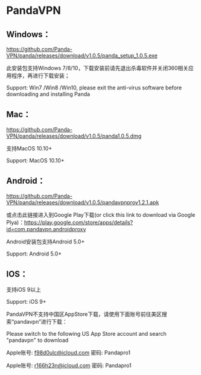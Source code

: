 # PandaVPN 

## Windows：

 https://github.com/Panda-VPN/panda/releases/download/v1.0.5/panda_setup_1.0.5.exe
 
此安装包支持Windows 7/8/10，下载安装前请先退出杀毒软件并关闭360相关应用程序，再进行下载安装；

Support: Win7 /Win8 /Win10, please exit the anti-virus software before downloading and installing Panda

## Mac：

https://github.com/Panda-VPN/panda/releases/download/v1.0.5/panda1.0.5.dmg

支持MacOS 10.10+

Support: MacOS 10.10+

## Android：

https://github.com/Panda-VPN/panda/releases/download/v1.0.5/pandavpnprov1.2.1.apk

或点击此链接进入到Google Play下载(or click this link to download via Google Plya)：https://play.google.com/store/apps/details?id=com.pandavpn.androidproxy

Android安装包支持Android 5.0+

Support: Android 5.0+

## IOS：

支持iOS 9以上

Support: iOS 9+

PandaVPN不支持中国区AppStore下载，请使用下面账号前往美区搜索“pandavpn”进行下载：

Please switch to the following US App Store account and search "pandavpn" to download

Apple账号: f98d0ulc@icloud.com 密码: Pandapro1

Apple账号: r166h23n@icloud.com 密码: Pandapro1


